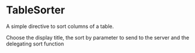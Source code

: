 TableSorter
===========

A simple directive to sort columns of a table.

Choose the display title, the sort by parameter to send to the server and the delegating sort function


